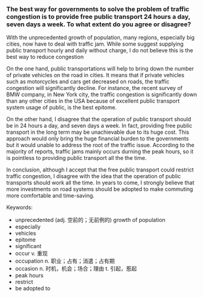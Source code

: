 ### The best way for governments to solve the problem of traffic congestion is to provide free public transport 24 hours a day, seven days a week. To what extent do you agree or disagree?

With the unprecedented growth of population, many regions, especially big cities, now have to deal with traffic jam. While some suggest supplying public transport hourly and daily without charge, I do not believe this is the best way to reduce congestion

On the one hand, public transportations will help to bring down the number of private vehicles on the road in cities. It means that if private vehicles such as motorcycles and cars get decreased on roads, the traffic congestion will significantly decline. For instance, the recent survey of BMW company, in New York city, the traffic congestion is significantly down than any other cities in the USA because of excellent public transport system usage of public, is the best epitome.

On the other hand, I disagree that the operation of public transport should be in 24 hours a day, and seven days a week. In fact, providing free public transport in the long term may be unachievable due to its huge cost. This approach would only bring the huge financial burden to the governments but it would unable to address the root of the traffic issue. According to the majority of reports, traffic jams mainly occurs durning the peak hours, so it is pointless to providing public transport all the the time.

In conclusion, although I accept that the free public transport could restrict traffic congestion, I disagree with the idea that the operation of public transports should work all the time. In years to come, I strongly believe that more investments on road systems should be adopted to make commuting more comfortable and time-saving.

Keywords:
- unprecedented (adj. 空前的；无前例的) growth of population
- especially
- vehicles
- epitome
- significant
- occur v. 重现
- occupation n. 职业；占有；消遣；占有期  
- occasion n. 时机，机会；场合；理由 t. 引起，惹起
- peak hours
- restrict
- be adopted to

